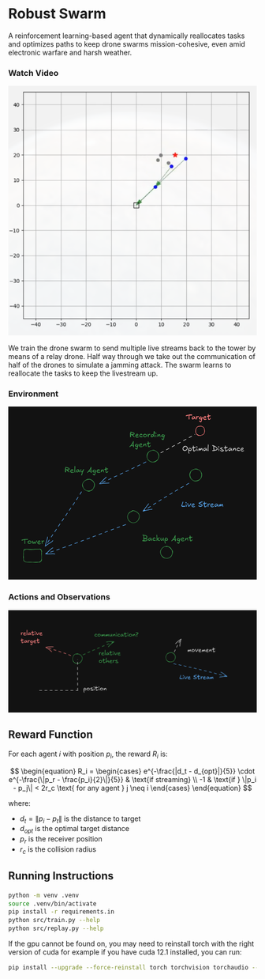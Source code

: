 # Robust Swarm

A reinforcement learning-based agent that dynamically reallocates tasks and optimizes paths to keep drone swarms mission-cohesive, even amid electronic warfare and harsh weather.

### Watch Video

[![Watch Video](images/video_image.png)](videos/simulation_20250329220448.mp4)

We train the drone swarm to send multiple live streams back to the tower by means of a relay drone. Half way through we take out the communication of half of the drones to simulate a jamming attack. The swarm learns to reallocate the tasks to keep the livestream up.

### Environment

![Environment](images/diagram.png)

### Actions and Observations

![Actions and Observations](images/actions-movement.png)

## Reward Function

For each agent $i$ with position $p_i$, the reward $R_i$ is:

$$
\begin{equation}
R_i = \begin{cases}
e^{-\frac{|d_t - d_{opt}|}{5}} \cdot e^{-\frac{\|p_r - \frac{p_i}{2}\|}{5}} & \text{if streaming} \\
-1 & \text{if } \|p_i - p_j\| < 2r_c \text{ for any agent } j \neq i
\end{cases}
\end{equation}
$$

where:

- $d_t = \|p_i - p_t\|$ is the distance to target
- $d_{opt}$ is the optimal target distance
- $p_r$ is the receiver position
- $r_c$ is the collision radius

## Running Instructions

```bash
python -m venv .venv
source .venv/bin/activate
pip install -r requirements.in
python src/train.py --help
python src/replay.py --help
```

If the gpu cannot be found on, you may need to reinstall torch with the right version of cuda for example if you have cuda 12.1 installed, you can run:

```bash
pip install --upgrade --force-reinstall torch torchvision torchaudio --index-url https://download.pytorch.org/whl/cu121 --user
```
